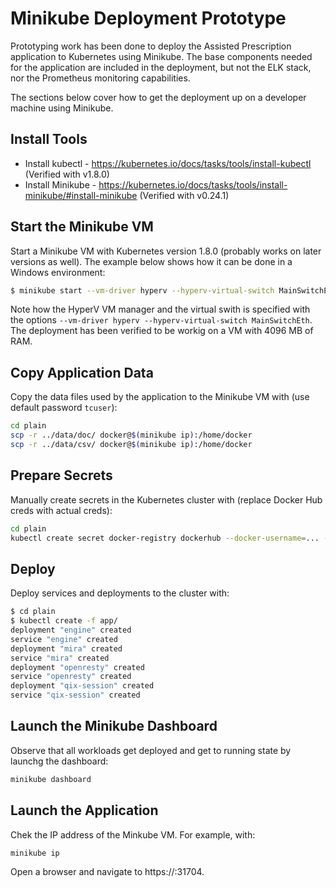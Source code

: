 # Minikube Deployment Prototype

Prototyping work has been done to deploy the Assisted Prescription application to Kubernetes using Minikube. The base
components needed for the application are included in the deployment, but not the ELK stack, nor the Prometheus
monitoring capabilities.

The sections below cover how to get the deployment up on a developer machine using Minikube.

## Install Tools

- Install kubectl - https://kubernetes.io/docs/tasks/tools/install-kubectl
  (Verified with v1.8.0)
- Install Minikube - https://kubernetes.io/docs/tasks/tools/install-minikube/#install-minikube
  (Verified with v0.24.1)

## Start the Minikube VM

Start a Minikube VM with Kubernetes version 1.8.0 (probably works on later versions as well). The example below shows
how it can be done in a Windows environment:

```sh
$ minikube start --vm-driver hyperv --hyperv-virtual-switch MainSwitchEth --memory 4096 --kubernetes-version v1.8.0
```

Note how the HyperV VM manager and the virtual swith is specified with the options
`--vm-driver hyperv --hyperv-virtual-switch MainSwitchEth`. The deployment has been verified to be workig on a VM with
4096 MB of RAM.

## Copy Application Data

Copy the data files used by the application to the Minikube VM with (use default password `tcuser`):

```sh
cd plain
scp -r ../data/doc/ docker@$(minikube ip):/home/docker
scp -r ../data/csv/ docker@$(minikube ip):/home/docker
```

## Prepare Secrets

Manually create secrets in the Kubernetes cluster with (replace Docker Hub creds with actual creds):

```sh
cd plain
kubectl create secret docker-registry dockerhub --docker-username=... --docker-password=... --docker-email=...
```

## Deploy

Deploy services and deployments to the cluster with:

```sh
$ cd plain
$ kubectl create -f app/
deployment "engine" created
service "engine" created
deployment "mira" created
service "mira" created
deployment "openresty" created
service "openresty" created
deployment "qix-session" created
service "qix-session" created
```

## Launch the Minikube Dashboard

Observe that all workloads get deployed and get to running state by launchg the dashboard:

```sh
minikube dashboard
```

## Launch the Application

Chek the IP address of the Minkube VM. For example, with:

```sh
minikube ip
```

Open a browser and navigate to https://<Minikube VM IP>:31704.
